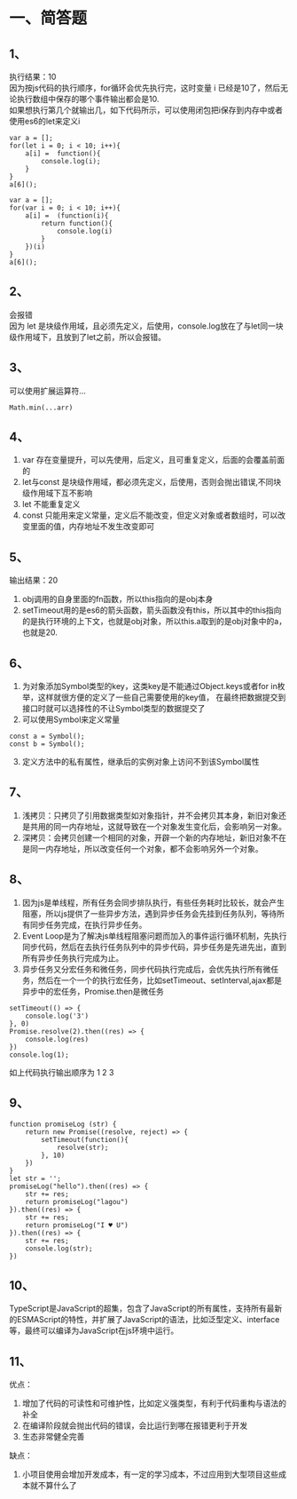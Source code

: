# 一、简答题
## 1、
执行结果：10  
因为按js代码的执行顺序，for循环会优先执行完，这时变量 i 已经是10了，然后无论执行数组中保存的哪个事件输出都会是10.  
如果想执行第几个就输出几，如下代码所示，可以使用闭包把i保存到内存中或者使用es6的let来定义i  
```
var a = [];
for(let i = 0; i < 10; i++){
    a[i] =  function(){
        console.log(i);
    }
}
a[6]();

var a = [];
for(var i = 0; i < 10; i++){
    a[i] =  (function(i){
        return function(){
            console.log(i)
        }
    })(i)
}
a[6]();   
```

## 2、
会报错  
因为 let 是块级作用域，且必须先定义，后使用，console.log放在了与let同一块级作用域下，且放到了let之前，所以会报错。  

## 3、
可以使用扩展运算符...
```
Math.min(...arr)
```

## 4、
1. var 存在变量提升，可以先使用，后定义，且可重复定义，后面的会覆盖前面的  
2. let与const 是块级作用域，都必须先定义，后使用，否则会抛出错误,不同块级作用域下互不影响  
3. let 不能重复定义  
4. const 只能用来定义常量，定义后不能改变，但定义对象或者数组时，可以改变里面的值，内存地址不发生改变即可

## 5、
输出结果：20  
1. obj调用的自身里面的fn函数，所以this指向的是obj本身  
2. setTimeout用的是es6的箭头函数，箭头函数没有this，所以其中的this指向的是执行环境的上下文，也就是obj对象，所以this.a取到的是obj对象中的a，也就是20.

## 6、
1. 为对象添加Symbol类型的key，这类key是不能通过Object.keys或者for in枚举，这样就很方便的定义了一些自己需要使用的key值， 在最终把数据提交到接口时就可以选择性的不让Symbol类型的数据提交了  
2. 可以使用Symbol来定义常量  
```
const a = Symbol(); 
const b = Symbol();
```
3. 定义方法中的私有属性，继承后的实例对象上访问不到该Symbol属性

## 7、
1. 浅拷贝：只拷贝了引用数据类型如对象指针，并不会拷贝其本身，新旧对象还是共用的同一内存地址，这就导致在一个对象发生变化后，会影响另一对象。  
2. 深拷贝：会拷贝创建一个相同的对象，开辟一个新的内存地址，新旧对象不在是同一内存地址，所以改变任何一个对象，都不会影响另外一个对象。

## 8、
1. 因为js是单线程，所有任务会同步排队执行，有些任务耗时比较长，就会产生阻塞，所以js提供了一些异步方法，遇到异步任务会先挂到任务队列，等待所有同步任务完成，在执行异步任务。
2. Event Loop是为了解决js单线程阻塞问题而加入的事件运行循环机制，先执行同步代码，然后在去执行任务队列中的异步代码，异步任务是先进先出，直到所有异步任务执行完成为止。
3. 异步任务又分宏任务和微任务，同步代码执行完成后，会优先执行所有微任务，然后在一个一个的执行宏任务，比如setTimeout、setInterval,ajax都是异步中的宏任务，Promise.then是微任务
```
setTimeout(() => {
    console.log('3')
}, 0)
Promise.resolve(2).then((res) => {
    console.log(res)
})
console.log(1);
```
如上代码执行输出顺序为 1 2 3

## 9、
```
function promiseLog (str) {
    return new Promise((resolve, reject) => {
        setTimeout(function(){
            resolve(str);
        }, 10)
    })
}
let str = '';
promiseLog("hello").then((res) => {
    str += res;
    return promiseLog("lagou")
}).then((res) => {
    str += res;
    return promiseLog("I ♥ U")
}).then((res) => {
    str += res;
    console.log(str);
})
```
## 10、
TypeScript是JavaScript的超集，包含了JavaScript的所有属性，支持所有最新的ESMAScript的特性，并扩展了JavaScript的语法，比如泛型定义、interface等，最终可以编译为JavaScript在js环境中运行。

## 11、
优点：
1. 增加了代码的可读性和可维护性，比如定义强类型，有利于代码重构与语法的补全
2. 在编译阶段就会抛出代码的错误，会比运行到哪在报错更利于开发
3. 生态非常健全完善  

缺点：
1. 小项目使用会增加开发成本，有一定的学习成本，不过应用到大型项目这些成本就不算什么了